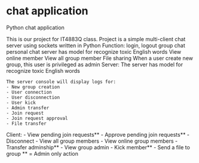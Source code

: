 # chat application
Python chat application

This is our project for IT4883Q class. Project is a simple multi-client chat server using sockets written in Python
Function: login, logout
          group chat
          personal chat
          server has model for recognize toxic English words
          View online member
          View all group member
          File sharing
          When a user create new group, this user is privileged as admin
Server: The server has model for recognize toxic English words
	
	The server console will display logs for:
	- New group creation
	- User connection
	- User disconnection
	- User kick
	- Admin transfer
	- Join request
	- Join request approval
	- File transfer

Client: - View pending join requests**
	- Approve pending join requests**
	- Disconnect
	- View all group members
	- View online group members
	- Transfer adminship**
	- View group admin
	- Kick member**
	- Send a file to group
** = Admin only action
